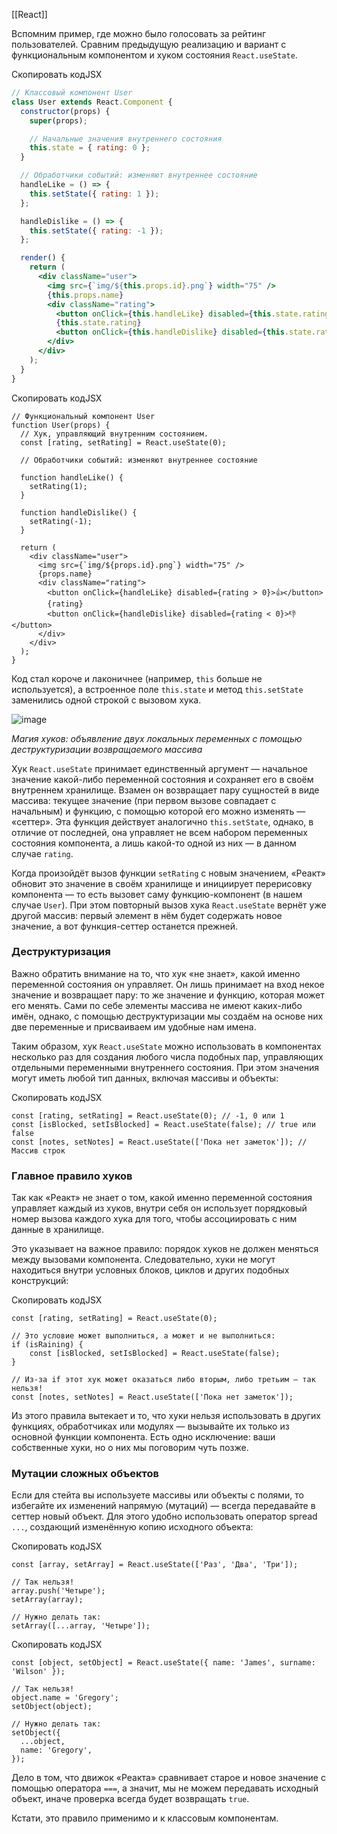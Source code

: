 [[React]]

Вспомним пример, где можно было голосовать за рейтинг пользователей. Сравним предыдущую реализацию и вариант с функциональным компонентом и хуком состояния `React.useState`.

Скопировать кодJSX

```jsx
// Классовый компонент User
class User extends React.Component {
  constructor(props) {
    super(props);

    // Начальные значения внутреннего состояния
    this.state = { rating: 0 };
  }

  // Обработчики событий: изменяют внутреннее состояние
  handleLike = () => {
    this.setState({ rating: 1 });
  };

  handleDislike = () => {
    this.setState({ rating: -1 });
  };

  render() {
    return (
      <div className="user">
        <img src={`img/${this.props.id}.png`} width="75" />
        {this.props.name}
        <div className="rating">
          <button onClick={this.handleLike} disabled={this.state.rating > 0}>👍</button>
          {this.state.rating}
          <button onClick={this.handleDislike} disabled={this.state.rating < 0}>👎</button>
        </div>
      </div>
    );
  }
} 
```

Скопировать кодJSX

```
// Функциональный компонент User
function User(props) {
  // Хук, управляющий внутренним состоянием.
  const [rating, setRating] = React.useState(0);

  // Обработчики событий: изменяют внутреннее состояние

  function handleLike() {
    setRating(1);
  }

  function handleDislike() {
    setRating(-1);
  }

  return (
    <div className="user">
      <img src={`img/${props.id}.png`} width="75" />
      {props.name}
      <div className="rating">
        <button onClick={handleLike} disabled={rating > 0}>👍</button>
        {rating}
        <button onClick={handleDislike} disabled={rating < 0}>👎</button>
      </div>
    </div>
  );
} 
```

Код стал короче и лаконичнее (например, `this` больше не используется), а встроенное поле `this.state` и метод `this.setState` заменились одной строкой с вызовом хука.

![image](https://pictures.s3.yandex.net/resources/S10_10.4_02_01_hooks_1593895165.png)

_Магия хуков: объявление двух локальных переменных с помощью деструктуризации возвращаемого массива_

Хук `React.useState` принимает единственный аргумент — начальное значение какой-либо переменной состояния и сохраняет его в своём внутреннем хранилище. Взамен он возвращает пару сущностей в виде массива: текущее значение (при первом вызове совпадает с начальным) и функцию, с помощью которой его можно изменять — «сеттер». Эта функция действует аналогично `this.setState`, однако, в отличие от последней, она управляет не всем набором переменных состояния компонента, а лишь какой-то одной из них — в данном случае `rating`.

Когда произойдёт вызов функции `setRating` с новым значением, «Реакт» обновит это значение в своём хранилище и инициирует перерисовку компонента — то есть вызовет саму функцию-компонент (в нашем случае `User`). При этом повторный вызов хука `React.useState` вернёт уже другой массив: первый элемент в нём будет содержать новое значение, а вот функция-сеттер останется прежней.

### Деструктуризация

Важно обратить внимание на то, что хук «не знает», какой именно переменной состояния он управляет. Он лишь принимает на вход некое значение и возвращает пару: то же значение и функцию, которая может его менять. Сами по себе элементы массива не имеют каких-либо имён, однако, с помощью деструктуризации мы создаём на основе них две переменные и присваиваем им удобные нам имена.

Таким образом, хук `React.useState` можно использовать в компонентах несколько раз для создания любого числа подобных пар, управляющих отдельными переменными внутреннего состояния. При этом значения могут иметь любой тип данных, включая массивы и объекты:

Скопировать кодJSX

```
const [rating, setRating] = React.useState(0); // -1, 0 или 1
const [isBlocked, setIsBlocked] = React.useState(false); // true или false
const [notes, setNotes] = React.useState(['Пока нет заметок']); // Массив строк 
```

### Главное правило хуков

Так как «Реакт» не знает о том, какой именно переменной состояния управляет каждый из хуков, внутри себя он использует порядковый номер вызова каждого хука для того, чтобы ассоциировать с ним данные в хранилище.

Это указывает на важное правило: порядок хуков не должен меняться между вызовами компонента. Следовательно, хуки не могут находиться внутри условных блоков, циклов и других подобных конструкций:

Скопировать кодJSX

```
const [rating, setRating] = React.useState(0);

// Это условие может выполниться, а может и не выполниться:
if (isRaining) {
    const [isBlocked, setIsBlocked] = React.useState(false);
}

// Из-за if этот хук может оказаться либо вторым, либо третьим — так нельзя!
const [notes, setNotes] = React.useState(['Пока нет заметок']); 
```

Из этого правила вытекает и то, что хуки нельзя использовать в других функциях, обработчиках или модулях — вызывайте их только из основной функции компонента. Есть одно исключение: ваши собственные хуки, но о них мы поговорим чуть позже.

### Мутации сложных объектов

Если для стейта вы используете массивы или объекты с полями, то избегайте их изменений напрямую (мутаций) — всегда передавайте в сеттер новый объект. Для этого удобно использовать оператор spread `...`, создающий изменённую копию исходного объекта:

Скопировать кодJSX

```
const [array, setArray] = React.useState(['Раз', 'Два', 'Три']);

// Так нельзя!
array.push('Четыре');
setArray(array); 

// Нужно делать так:
setArray([...array, 'Четыре']); 
```

Скопировать кодJSX

```
const [object, setObject] = React.useState({ name: 'James', surname: 'Wilson' });

// Так нельзя!
object.name = 'Gregory';
setObject(object); 

// Нужно делать так:
setObject({
  ...object,
  name: 'Gregory',
}); 
```

Дело в том, что движок «Реакта» сравнивает старое и новое значение с помощью оператора `===`, а значит, мы не можем передавать исходный объект, иначе проверка всегда будет возвращать `true`.

Кстати, это правило применимо и к классовым компонентам.